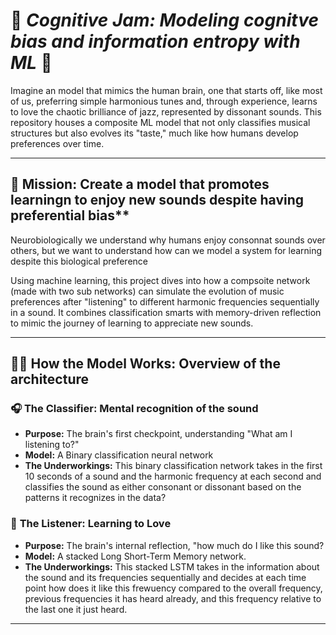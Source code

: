 # 🎵 *Cognitive Jam: Modeling cognitve bias and information entropy with ML* 🎵

Imagine an model that mimics the human brain, one that starts off, like most of us, preferring simple harmonious tunes and, through experience, learns to love the chaotic brilliance of jazz, represented by dissonant sounds. This repository houses a composite ML model that not only classifies musical structures but also evolves its "taste," much like how humans develop preferences over time.

---

## 🎯 **Mission**: Create a model that promotes learningn to enjoy new sounds despite having preferential bias**

Neurobiologically we understand why humans enjoy consonnat sounds over others, but we want to understand how can we model a system for learning despite this biological preference

Using machine learning, this project dives into how a compsoite network (made with two sub networks) can simulate the evolution of music preferences after "listening" to different harmonic frequencies sequentially in a sound. It combines classification smarts with memory-driven reflection to mimic the journey of learning to appreciate new sounds.

---

## 👨‍🎨 **How the Model Works: Overview of the architecture**


### 🎧 **The Classifier: Mental recognition of the sound**
- **Purpose:** The brain's first checkpoint, understanding "What am I listening to?"
- **Model:** A Binary classification neural network
- **The Underworkings:** This binary classification network takes in the first 10 seconds of a sound and the harmonic frequency at each second and classifies the sound as either consonant or dissonant based on the patterns it recognizes in the data?

### 🧠 **The Listener: Learning to Love**
- **Purpose:** The brain's internal reflection, "how much do I like this sound?
- **Model:** A stacked Long Short-Term Memory network.
- **The Underworkings:** This stacked LSTM takes in the information about the sound and its frequencies sequentially and decides at each time point how does it like this frewuency compared to the overall frequency, previous frequencies it has heard already, and this frequency relative to the last one it just heard.

---
